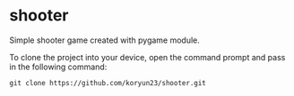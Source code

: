 # shooter

Simple shooter game created with pygame module. 

To clone the project into your device, open the command prompt and pass in the following command:

```git clone https://github.com/koryun23/shooter.git```
